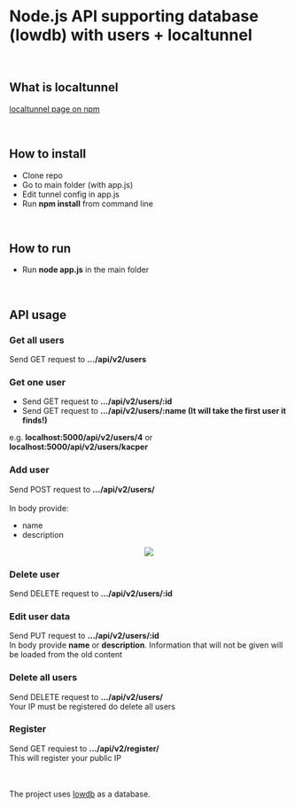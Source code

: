 # Node.js API supporting database (lowdb) with users + localtunnel
<br/>

## What is localtunnel
[localtunnel page on npm](https://www.npmjs.com/package/localtunnel)

<br/>

## How to install
 
 - Clone repo
 - Go to main folder (with app.js)
 - Edit tunnel config in app.js
 - Run <b>npm install</b> from command line
 
 <br/>
 
## How to run
 
 - Run <b>node app.js</b> in the main folder
 
 <br/>
 
## API usage

 ### Get all users
  Send GET request to <b>.../api/v2/users</b>
 ### Get one user
  - Send GET request to <b>.../api/v2/users/:id</b>
  - Send GET request to <b>.../api/v2/users/:name (It will take the first user it finds!)</b>
  
  e.g. <b>localhost:5000/api/v2/users/4</b> or <b>localhost:5000/api/v2/users/kacper</b>
  
 ### Add user
  Send POST request to <b>.../api/v2/users/</b> <br/>
  <br/>
  In body provide:
   - name
   - description <br/>
   <p align="center">
    <img src="https://user-images.githubusercontent.com/43702481/63639411-f20d6600-c692-11e9-84df-d0bfdc44c3d1.png" />
   </p>
   
 ### Delete user
  Send DELETE request to <b>.../api/v2/users/:id</b>
 
 ### Edit user data
  Send PUT request to <b>.../api/v2/users/:id</b>  
  In body provide <b>name</b> or <b>description</b>. Information that will not be given will be loaded from the old content
  
 ### Delete all users
  Send DELETE request to <b>.../api/v2/users/</b><br />
  Your IP must be registered do delete all users
  
 ### Register
  Send GET requiest to <b>.../api/v2/register/</b><br />
  This will register your public IP <br/><br/><br/>

The project uses [lowdb](https://www.npmjs.com/package/lowdb) as a database.
